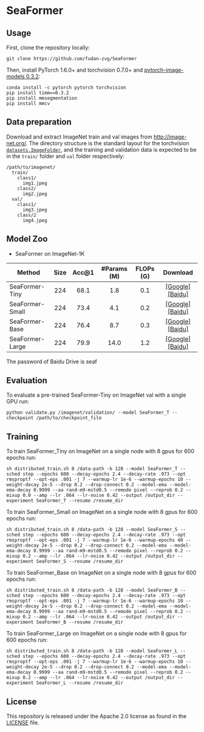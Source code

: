 # SeaFormer

## Usage

First, clone the repository locally:
```
git clone https://github.com/fudan-zvg/SeaFormer
```
Then, install PyTorch 1.6.0+ and torchvision 0.7.0+ and [pytorch-image-models 0.3.2](https://github.com/rwightman/pytorch-image-models):

```
conda install -c pytorch pytorch torchvision
pip install timm==0.3.2
pip install mmsegmentation
pip install mmcv
```

## Data preparation

Download and extract ImageNet train and val images from http://image-net.org/.
The directory structure is the standard layout for the torchvision [`datasets.ImageFolder`](https://pytorch.org/docs/stable/torchvision/datasets.html#imagefolder), and the training and validation data is expected to be in the `train/` folder and `val` folder respectively:

```
/path/to/imagenet/
  train/
    class1/
      img1.jpeg
    class2/
      img2.jpeg
  val/
    class1/
      img3.jpeg
    class/2
      img4.jpeg
```

## Model Zoo

- SeaFormer on ImageNet-1K

| Method                    | Size | Acc@1 | #Params (M) | FLOPs (G) | Download |
|---------------------------|:----:|:-----:|:-----------:|:---------:|:--------:|
| SeaFormer-Tiny   |  224 |  68.1 |     1.8     |    0.1    |[[Google]](https://drive.google.com/file/d/1Qh1-8n-KUSGCoKVVcvjuHkTb3AWcX7o5/view?usp=sharing) [[Baidu]](https://pan.baidu.com/s/1Kr6XEZUTHUZkZcAfSswMEw) |
| SeaFormer-Small  |  224 |  73.4 |     4.1     |    0.2    |[[Google]](https://drive.google.com/file/d/1_jpChZPVDFbHfxZPQFL3wKPuDcDgEtPK/view?usp=share_link) [[Baidu]](https://pan.baidu.com/s/1LrySouv0BzRwqvi4D7vCzA) |
| SeaFormer-Base   |  224 |  76.4 |     8.7     |    0.3    |[[Google]](https://drive.google.com/file/d/1pTqkYXmEfGuRD2119vWikwd68lGNo8Lx/view?usp=sharing) [[Baidu]](https://pan.baidu.com/s/1jXQmZKzneLy3g4GX8aaibQ) |
| SeaFormer-Large  |  224 |  79.9 |     14.0    |    1.2    |[[Google]](https://drive.google.com/file/d/1FYyCHV1deCs02ims2Y-NybAMlo_a5o2p/view?usp=share_link) [[Baidu]](https://pan.baidu.com/s/11m4kwOD3dnym8lPQTk4Nng) |

The password of Baidu Drive is seaf

## Evaluation
To evaluate a pre-trained SeaFormer-Tiny on ImageNet val with a single GPU run:
```
python validate.py /imagenet/validation/ --model SeaFormer_T --checkpoint /path/to/checkpoint_file
```


## Training
To train SeaFormer_Tiny on ImageNet on a single node with 8 gpus for 600 epochs run:

```
sh distributed_train.sh 8 /data-path -b 128 --model SeaFormer_T --sched step --epochs 600 --decay-epochs 2.4 --decay-rate .973 --opt rmsproptf --opt-eps .001 -j 7 --warmup-lr 1e-6 --warmup-epochs 10 --weight-decay 2e-5 --drop 0.2 --drop-connect 0.2 --model-ema --model-ema-decay 0.9999 --aa rand-m9-mstd0.5 --remode pixel --reprob 0.2 --mixup 0.0 --amp --lr .064 --lr-noise 0.42 --output /output_dir --experiment SeaFormer_T --resume /resume_dir
```

To train SeaFormer_Small on ImageNet on a single node with 8 gpus for 600 epochs run:
```
sh distributed_train.sh 8 /data-path -b 128 --model SeaFormer_S --sched step --epochs 600 --decay-epochs 2.4 --decay-rate .973 --opt rmsproptf --opt-eps .001 -j 7 --warmup-lr 1e-6 --warmup-epochs 40 --weight-decay 2e-5 --drop 0.2 --drop-connect 0.2 --model-ema --model-ema-decay 0.9999 --aa rand-m9-mstd0.5 --remode pixel --reprob 0.2 --mixup 0.2 --amp --lr .064 --lr-noise 0.42 --output /output_dir --experiment SeaFormer_S --resume /resume_dir
```

To train SeaFormer_Base on ImageNet on a single node with 8 gpus for 600 epochs run:
```
sh distributed_train.sh 8 /data-path -b 128 --model SeaFormer_B --sched step --epochs 600 --decay-epochs 2.4 --decay-rate .973 --opt rmsproptf --opt-eps .001 -j 7 --warmup-lr 1e-6 --warmup-epochs 10 --weight-decay 2e-5 --drop 0.2 --drop-connect 0.2 --model-ema --model-ema-decay 0.9999 --aa rand-m9-mstd0.5 --remode pixel --reprob 0.2 --mixup 0.2 --amp --lr .064 --lr-noise 0.42 --output /output_dir --experiment SeaFormer_B --resume /resume_dir
```

To train SeaFormer_Large on ImageNet on a single node with 8 gpus for 600 epochs run:
```
sh distributed_train.sh 8 /data-path -b 128 --model SeaFormer_L --sched step --epochs 600 --decay-epochs 2.4 --decay-rate .973 --opt rmsproptf --opt-eps .001 -j 7 --warmup-lr 1e-6 --warmup-epochs 10 --weight-decay 2e-5 --drop 0.2 --drop-connect 0.2 --model-ema --model-ema-decay 0.9999 --aa rand-m9-mstd0.5 --remode pixel --reprob 0.2 --mixup 0.2 --amp --lr .064 --lr-noise 0.42 --output /output_dir --experiment SeaFormer_L --resume /resume_dir
```

## License
This repository is released under the Apache 2.0 license as found in the [LICENSE](LICENSE) file.

